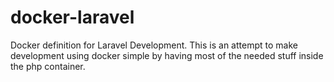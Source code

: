 # docker-laravel
Docker definition for Laravel Development. This is an attempt to make development using docker simple by having most of the needed stuff inside the php container.
